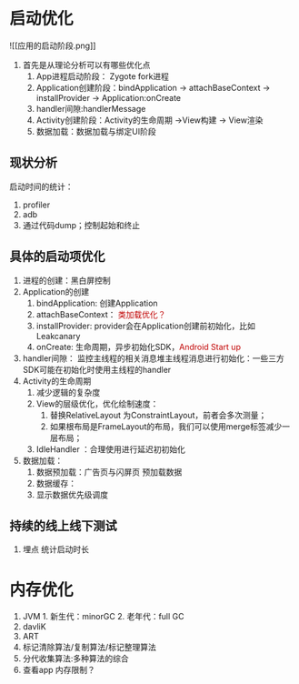 # 启动优化

![[应用的启动阶段.png]]
1. 首先是从理论分析可以有哪些优化点
	1.  App进程启动阶段： Zygote fork进程
	2. Application创建阶段：bindApplication  -> attachBaseContext -> installProvider -> Application:onCreate
	3. handler间隙:handlerMessage
	4. Activity创建阶段：Activity的生命周期 ->View构建 -> View渲染
	5. 数据加载：数据加载与绑定UI阶段
## 现状分析
启动时间的统计：
1. profiler 
2. adb
3. 通过代码dump；控制起始和终止
## 具体的启动项优化
1. 进程的创建：黑白屏控制
2. Application的创建
	1. bindApplication: 创建Application
	2. attachBaseContext：<font color="#c00000"> 类加载优化？</font>
	3. installProvider: provider会在Application创建前初始化，比如Leakcanary
	4. onCreate: 生命周期，异步初始化SDK，<font color="#c00000">Android Start up</font>
3. handler间隙： 监控主线程的相关消息堆主线程消息进行初始化：一些三方SDK可能在初始化时使用主线程的handler
4. Activity的生命周期
	1. 减少逻辑的复杂度
	2. View的层级优化，优化绘制速度：
		1.  替换RelativeLayout 为ConstraintLayout，前者会多次测量；
		2. 如果根布局是FrameLayout的布局，我们可以使用merge标签减少一层布局；
	3. IdleHandler ：合理使用进行延迟初初始化
5. 数据加载：
	1. 数据预加载：广告页与闪屏页 预加载数据
	2.  数据缓存： 
	3. 显示数据优先级调度
## 持续的线上线下测试
1. 埋点 统计启动时长
# 内存优化
 1. JVM
		 1. 新生代：minorGC
		 2. 老年代：full  GC
 2. davliK
 3. ART
 4. 标记清除算法/复制算法/标记整理算法
 5. 分代收集算法:多种算法的综合
 6. 查看app 内存限制？